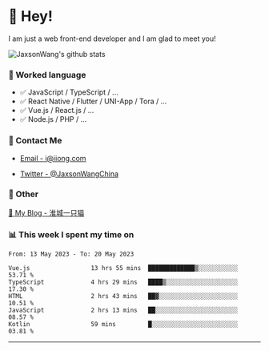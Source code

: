 # 👋 Hey!

I am just a web front-end developer and I am glad to meet you!

![JaxsonWang's github stats](https://github-readme-stats.vercel.app/api?username=JaxsonWang&&show_icons=true&&title_color=1abc9c&&icon_color=1abc9c)


### 📝 Worked language

- ✅ JavaScript / TypeScript / ...
- ✅ React Native / Flutter / UNI-App / Tora / ...
- ✅ Vue.js / React.js / ...
- ✅ Node.js / PHP / ...

### 📮 Contact Me

- [Email - i@iiong.com](mailto:i@iiong.com)

- [Twitter - @JaxsonWangChina](https://twitter.com/JaxsonWangChina)

### 🤪 Other

[📌 My Blog - 淮城一只猫](https://iiong.com)

### 📊 This week I spent my time on

<!--START_SECTION:waka-->

```text
From: 13 May 2023 - To: 20 May 2023

Vue.js                 13 hrs 55 mins  █████████████▒░░░░░░░░░░░   53.71 %
TypeScript             4 hrs 29 mins   ████▒░░░░░░░░░░░░░░░░░░░░   17.30 %
HTML                   2 hrs 43 mins   ██▓░░░░░░░░░░░░░░░░░░░░░░   10.51 %
JavaScript             2 hrs 13 mins   ██░░░░░░░░░░░░░░░░░░░░░░░   08.57 %
Kotlin                 59 mins         █░░░░░░░░░░░░░░░░░░░░░░░░   03.81 %
```

<!--END_SECTION:waka-->

---

